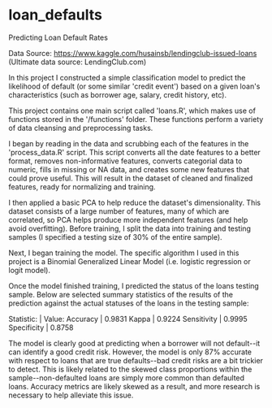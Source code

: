 # loan_defaults
Predicting Loan Default Rates

Data Source:
https://www.kaggle.com/husainsb/lendingclub-issued-loans
(Ultimate data source: LendingClub.com)

In this project I constructed a simple classification model to predict the likelihood of default (or some similar 'credit event') based on a given loan's characteristics (such as borrower age, salary, credit history, etc). 

This project contains one main script called 'loans.R', which makes use of functions stored in the '/functions' folder. These functions perform a variety of data cleansing and preprocessing tasks.

I began by reading in the data and scrubbing each of the features in the 'process_data.R' script. This script converts all the date features to a better format, removes non-informative features, converts categorial data to numeric, fills in missing or NA data, and creates some new features that could prove useful. This will result in the dataset of cleaned and finalized features, ready for normalizing and training.

I then applied a basic PCA to help reduce the dataset's dimensionality. This dataset consists of a large number of features, many of which are correlated, so PCA helps produce more independent features (and help avoid overfitting). Before training, I split the data into training and testing samples (I specified a testing size of 30% of the entire sample). 

Next, I began training the model. The specific algorithm I used in this project is a Binomial Generalized Linear Model (i.e. logistic regression or logit model).

Once the model finished training, I predicted the status of the loans testing sample. Below are selected summary statistics of the results of the prediction against the actual statuses of the loans in the testing sample:

Statistic: | Value:
Accuracy | 0.9831
Kappa | 0.9224
Sensitivity | 0.9995
Specificity | 0.8758

The model is clearly good at predicting when a borrower will not default--it can identify a good credit risk. However, the model is only 87% accurate with respect to loans that are true defaults--bad credit risks are a bit trickier to detect. This is likely related to the skewed class proportions within the sample--non-defaulted loans are simply more common than defaulted loans. Accuracy metrics are likely skewed as a result, and more research is necessary to help alleviate this issue.
